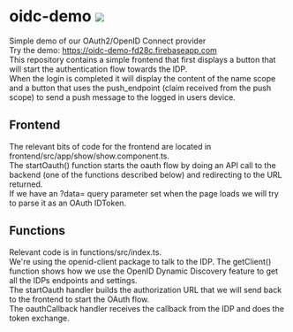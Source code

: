 # oidc-demo <a href="https://travis-ci.org/Brickchain/oidc-demo"><img src="https://travis-ci.org/Brickchain/oidc-demo.svg?branch=master"></a>
Simple demo of our OAuth2/OpenID Connect provider<br>
Try the demo: <a href="https://oidc-demo-fd28c.firebaseapp.com">https://oidc-demo-fd28c.firebaseapp.com</a>
<br>
This repository contains a simple frontend that first displays a button that will start the authentication flow towards the IDP.<br>
When the login is completed it will display the content of the name scope and a button that uses the push_endpoint (claim received from the push scope) to send a push message to the logged in users device.

## Frontend
The relevant bits of code for the frontend are located in frontend/src/app/show/show.component.ts.<br>
The startOauth() function starts the oauth flow by doing an API call to the backend (one of the functions described below) and redirecting to the URL returned.<br>
If we have an ?data= query parameter set when the page loads we will try to parse it as an OAuth IDToken.

## Functions
Relevant code is in functions/src/index.ts.<br>
We're using the openid-client package to talk to the IDP. The getClient() function shows how we use the OpenID Dynamic Discovery feature to get all the IDPs endpoints and settings.<br>
The startOauth handler builds the authorization URL that we will send back to the frontend to start the OAuth flow.<br>
The oauthCallback handler receives the callback from the IDP and does the token exchange.
